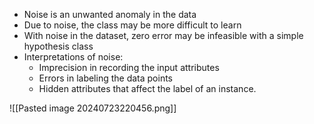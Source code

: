

- Noise is an unwanted anomaly in the data
- Due to noise, the class may be more difficult to learn
- With noise in the dataset, zero error may be infeasible with a simple hypothesis class
- Interpretations of noise:
	- Imprecision in recording the input attributes
	- Errors in labeling the data points
	- Hidden attributes that affect the label of an instance.

![[Pasted image 20240723220456.png]]
